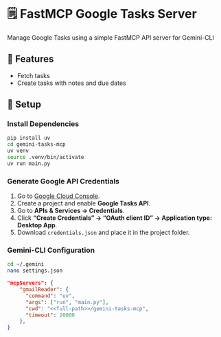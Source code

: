 
# 🗒️ FastMCP Google Tasks Server

Manage Google Tasks using a simple FastMCP API server for Gemini-CLI

## 🚀 Features

- Fetch tasks
- Create tasks with notes and due dates

## 🔧 Setup

### Install Dependencies

```bash
pip install uv
cd gemini-tasks-mcp
uv venv
source .venv/bin/activate
uv run main.py
```

### Generate Google API Credentials

1. Go to [Google Cloud Console](https://console.cloud.google.com/).
2. Create a project and enable **Google Tasks API**.
3. Go to **APIs & Services → Credentials**.
4. Click **“Create Credentials” → “OAuth client ID” → Application type: Desktop App**.
5. Download `credentials.json` and place it in the project folder.


### Gemini-CLI Configuration

```bash
cd ~/.gemini
nano settings.json
```

```json
"mcpServers": {
    "gmailReader": {
      "command": "uv",
      "args": ["run", "main.py"],
      "cwd": "<<full-path>>/gemini-tasks-mcp",
      "timeout": 20000
    },
}
```